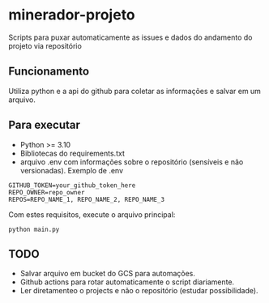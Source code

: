 # minerador-projeto

Scripts para puxar automaticamente as issues e dados do andamento do projeto via repositório

## Funcionamento

Utiliza python e a api do github para coletar as informações e salvar em um arquivo. 

## Para executar

* Python >= 3.10
* Bibliotecas do requirements.txt
* arquivo .env com informações sobre o repositório (sensíveis e não versionadas).
Exemplo de .env
```shell
GITHUB_TOKEN=your_github_token_here
REPO_OWNER=repo_owner
REPOS=REPO_NAME_1, REPO_NAME_2, REPO_NAME_3
```

Com estes requisitos, execute o arquivo principal:

```shell
python main.py
```

## TODO

* Salvar arquivo em bucket do GCS para automações.
* Github actions para rotar automaticamente o script diariamente.
* Ler diretamenteo o projects e não o repositório (estudar possibilidade). 